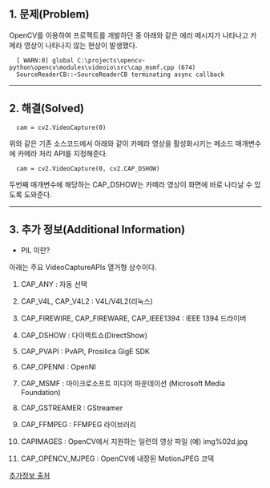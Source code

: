 ## 1. 문제(Problem)

OpenCV를 이용하여 프로젝트를 개발하던 중 아래와 같은 에러 메시지가 나타나고 카메라 영상이 나타나지 않는 현상이 발생했다.

      [ WARN:0] global C:\projects\opencv-python\opencv\modules\videoio\src\cap_msmf.cpp (674) 
      SourceReaderCB::~SourceReaderCB terminating async callback
  

  

------------------

## 2. 해결(Solved)

      cam = cv2.VideoCapture(0)

위와 같은 기존 소스코드에서 아래와 같이 카메라 영상을 활성화시키는 메소드 매개변수에 카메라 처리 API를 지정해준다.

      cam = cv2.VideoCapture(0, cv2.CAP_DSHOW)
  
두번째 매개변수에 해당하는 CAP_DSHOW는 카메라 영상이 화면에 바로 나타날 수 있도록 도와준다.

  
------------------

## 3. 추가 정보(Additional Information)  

 - PIL 이란?

아래는 주요 VideoCaptureAPIs 열거형 상수이다.

  1. CAP_ANY : 자동 선택  

  2. CAP_V4L, CAP_V4L2 : V4L/V4L2(리눅스)  

  3. CAP_FIREWIRE, CAP_FIREWARE, CAP_IEEE1394 : IEEE 1394 드라이버  

  4. CAP_DSHOW : 다이렉트쇼(DirectShow)  

  5. CAP_PVAPI : PvAPI, Prosilica GigE SDK  

  6. CAP_OPENNI : OpenNI  

  7. CAP_MSMF : 마이크로소프트 미디어 파운데이션 (Microsoft Media Foundation)  
  8. CAP_GSTREAMER : GStreamer  

  9. CAP_FFMPEG : FFMPEG 라이브러리  

  10. CAPIMAGES : OpenCV에서 지원하는 일련의 영상 파일 (예) img%02d.jpg  

  11. CAP_OPENCV_MJPEG : OpenCV에 내장된 MotionJPEG 코덱  


[추가정보 출처](https://thebook.io/006939/ch04/01/01-03/)
